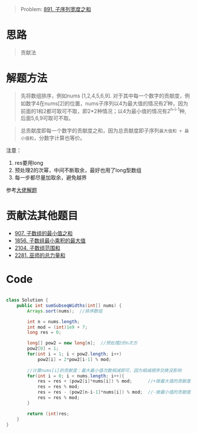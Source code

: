 > Problem: [891. 子序列宽度之和](https://leetcode.cn/problems/sum-of-subsequence-widths/description/)

# 思路
> 贡献法

# 解题方法
> 先将数组排序，例如nums [1,2,4,5,6,9]. 对于其中每一个数字的贡献度，例如数字4在nums[2]的位置，nums子序列以4为最大值的情况有2<sup>i</sup>种，因为前面的1和2都可取可不取，即2*2种情况；以4为最小值的情况有2<sup>n-i-1</sup>种,后面5,6,9可取可不取。

> 总贡献度即每一个数字的贡献度之和，因为总贡献度即子序列```最大值和 + 最小值和```，分数字计算也等价。

注意：
1. res要用long
2. 预处理2的次幂，中间不断取余，最好也用了long型数组
3. 每一步都尽量加取余，避免越界

参考[大佬解题](https://leetcode.cn/problems/sum-of-subsequence-widths/solutions/1977682/by-endlesscheng-upd1/)

# 贡献法其他题目
- [907. 子数组的最小值之和](https://leetcode.cn/problems/sum-of-subarray-minimums/)
- [1856. 子数组最小乘积的最大值](https://leetcode.cn/problems/maximum-subarray-min-product/)
- [2104. 子数组范围和](https://leetcode.cn/problems/sum-of-subarray-ranges/)
- [2281. 巫师的总力量和](https://leetcode.cn/problems/sum-of-total-strength-of-wizards/)

# Code
```Java

class Solution {
    public int sumSubseqWidths(int[] nums) {
        Arrays.sort(nums);  //排序数组

        int n = nums.length;
        int mod = (int)1e9 + 7;
        long res = 0;

        long[] pow2 = new long[n];  //预处理2的n次方
        pow2[0] = 1;
        for(int i = 1; i < pow2.length; i++)
            pow2[i] = 2*pow2[i-1] % mod;
        
        //计算nums[i]的贡献度：最大最小值次数相减即可，因为相减顺序交换没影响
        for(int i = 0; i < nums.length; i++){
            res = res + (pow2[i]*nums[i]) % mod;      //+做最大值的贡献度
            res = res % mod;
            res = res - (pow2[n-i-1]*nums[i]) % mod;  //-做最小值的贡献度
            res = res % mod;
        }

        return (int)res;
    }
}
```
